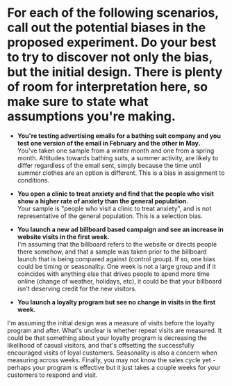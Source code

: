 # For each of the following scenarios, call out the potential biases in the proposed experiment. Do your best to try to discover not only the bias, but the initial design. There is plenty of room for interpretation here, so make sure to state what assumptions you're making. 

* **You're testing advertising emails for a bathing suit company and you test one version of the email in February and the other in May.**  
You've taken one sample from a winter month and one from a spring month. Attitudes towards bathing suits, a summer activity, are likely to differ regardless of the email sent, simply because the time until summer clothes are an option is different. This is a bias in assignment to conditions.

* **You open a clinic to treat anxiety and find that the people who visit show a higher rate of anxiety than the general population.**  
Your sample is "people who visit a clinic to treat anxiety", and is not representative of the general population. This is a selection bias.

* **You launch a new ad billboard based campaign and see an increase in website visits in the first week.**  
I'm assuming that the billboard refers to the website or directs people there somehow, and that a sample was taken prior to the billboard launch that is being compared against (control group). If so, one bias could be timing or seasonality. One week is not a large group and if it coincides with anything else that drives people to spend more time online (change of weather, holidays, etc), it could be that your billboard isn't deserving credit for the new visitors.

* **You launch a loyalty program but see no change in visits in the first week.**  

 I'm assuming the initial design was a measure of visits before the loyalty program and after. What's unclear is whether repeat visits are measured. It could be that something about your loyalty program is decreasing the likelihood of casual visitors, and that's offsetting the successfully encouraged visits of loyal customers. Seasonality is also a concern when measuring across weeks. Finally, you may not know the sales cycle yet - perhaps your program is effective but it just takes a couple weeks for your customers to respond and visit. 
